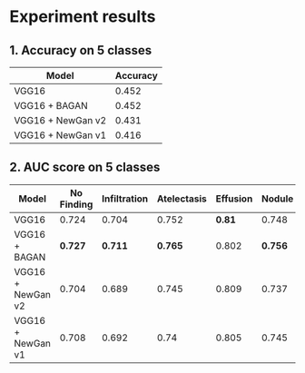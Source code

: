 

# Experiment results

## 1. Accuracy on 5 classes
| Model | Accuracy |
|--|--|
| VGG16 | 0.452 |
| VGG16 + BAGAN | 0.452 |
| VGG16 + NewGan v2 | 0.431 |
| VGG16 + NewGan v1 | 0.416 |


## 2. AUC score on 5 classes
| Model | No Finding | Infiltration | Atelectasis | Effusion | Nodule |
|--|--|--|--|--|--|
| VGG16 |0.724 |0.704 |0.752 | **0.81** | 0.748 |
| VGG16 + BAGAN | **0.727** | **0.711** | **0.765** | 0.802 | **0.756** |
| VGG16 + NewGan v2 |0.704 |0.689 |0.745 |0.809 |0.737 |
| VGG16 + NewGan v1 |0.708 |0.692 |0.74 |0.805 |0.745 |